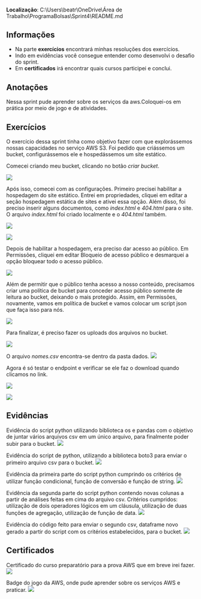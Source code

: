 ####
**Localização**: C:\Users\beatr\OneDrive\Área de Trabalho\ProgramaBolsas\Sprint4\README.md

## Informações
* Na parte **exercícios** encontrará minhas resoluções dos exercícios.
* Indo em evidências você consegue entender como desenvolvi o desafio do sprint.
* Em **certificados** irá encontrar quais cursos participei e conclui.

## Anotações

Nessa sprint pude aprender sobre os serviços da aws.Coloquei-os em prática por meio de jogo e de atividades. 

## Exercícios

O exercício dessa sprint tinha como objetivo fazer com que explorássemos nossas capacidades no serviço AWS S3. Foi pedido que criássemos um bucket, configurássemos ele e hospedássemos um site estático. 

Comecei criando meu bucket, clicando no botão *criar bucket*.

![](./exercicios/bucket.png)

Após isso, comecei com as configurações. Primeiro precisei habilitar a hospedagem do site estático. Entrei em propriedades, cliquei em editar a seção hospedagem estática de sites e ativei essa opção. Além disso, foi preciso inserir alguns documentos, como *index.html* e *404.html* para o site.
O arquivo *index.html* foi criado localmente e o *404.html* também.

![](./exercicios/hosp_site_estatico.png)

![](./exercicios/index_html.png)

Depois de habilitar a hospedagem, era preciso dar acesso ao público. Em Permissões, cliquei em editar Bloqueio de acesso público e desmarquei a opção bloquear todo o acesso público. 

![](./exercicios/acesso_pub.png)

Além de permitir que o público tenha acesso a nosso conteúdo, precisamos criar uma política de bucket para conceder acesso público somente de leitura ao bucket, deixando o mais protegido. Assim, em Permissões, novamente, vamos em política de bucket e vamos colocar um script json que faça isso para nós. 

![](./exercicios/politica_bucket.png)

Para finalizar, é preciso fazer os uploads dos arquivos no bucket. 

![](./exercicios/uploads.png)

O arquivo *nomes.csv* encontra-se dentro da pasta dados.
![](./exercicios/upload2.png)

Agora é só testar o endpoint e verificar se ele faz o download quando clicamos no link. 

![](./exercicios/site.png)

![](./exercicios/download_csv.png)

## Evidências

Evidência do script python utilizando biblioteca os e pandas com o objetivo de juntar vários arquivos csv em um único arquivo, para finalmente poder subir para o bucket. 
![](./evidencias/juntando_arquivos.png)

Evidência do script de python, utilizando a biblioteca boto3 para enviar o primeiro arquivo csv para o bucket.
![](./evidencias/script_boto.png)

Evidência da primeira parte do script python cumprindo os critérios de utilizar função condicional, função de conversão e função de string.
![](./evidencias/tratamento.png)

Evidência da segunda parte do script python contendo novas colunas a partir de análises feitas em cima do arquivo csv. Critérios cumpridos: utilização de dois operadores lógicos em um cláusula, utilização de duas funções de agregação, utilização de função de data.
![](./evidencias/novas_colunas.png)

Evidência do código feito para enviar o segundo csv, dataframe novo gerado a partir do script com os critérios estabelecidos, para o bucket. 
![](./evidencias/envio_bucket.png)


## Certificados

Certificado do curso preparatório para a prova AWS que em breve irei fazer.
![](./certificados/certificadoAWS-Sprint05.png)

Badge do jogo da AWS, onde pude aprender sobre os serviços AWS e praticar.
![](./certificados/cloud_quest.png)